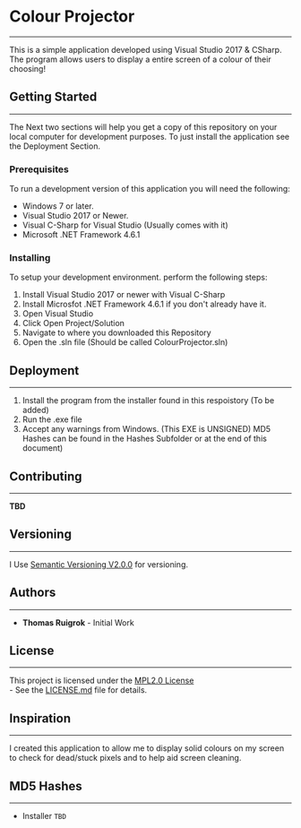 # Colour Projector
---
This is a simple application developed using Visual Studio 2017 & CSharp. The program allows users to display a 
entire screen of a colour of their choosing!
## Getting Started
---
The Next two sections will help you get a copy of this repository on your local computer for development 
purposes. To just install the application see the Deployment Section.

### Prerequisites
To run a development version of this application you will need the following:
- Windows 7 or later.
- Visual Studio 2017 or Newer.
- Visual C-Sharp for Visual Studio (Usually comes with it)
- Microsoft .NET Framework 4.6.1

### Installing
To setup your development environment. perform the following steps:
1. Install Visual Studio 2017 or newer with Visual C-Sharp
2. Install Microsfot .NET Framework 4.6.1 if you don't already have it.
3. Open Visual Studio
4. Click Open Project/Solution
5. Navigate to where you downloaded this Repository
6. Open the .sln file (Should be called ColourProjector.sln)


## Deployment
---
1. Install the program from the installer found in this respoistory (To be added)
2. Run the .exe file
3. Accept any warnings from Windows. (This EXE is UNSIGNED) MD5 Hashes can be found in the Hashes Subfolder or 
at the end of this document)

## Contributing
---
**TBD**

## Versioning
---
I Use [Semantic Versioning V2.0.0](https://semver.org/spec/v2.0.0.html) for versioning.

## Authors
---
- **Thomas Ruigrok** - Initial Work

## License
---
This project is licensed under the [MPL2.0 License](https://www.mozilla.org/en-US/MPL/2.0/)\
\- See the [LICENSE.md](./LICENSE.md) file for details.

## Inspiration
---
I created this application to allow me to display solid colours on my screen to check for dead/stuck pixels and 
to help aid screen cleaning.

## MD5 Hashes
---
- Installer ``` TBD ```
